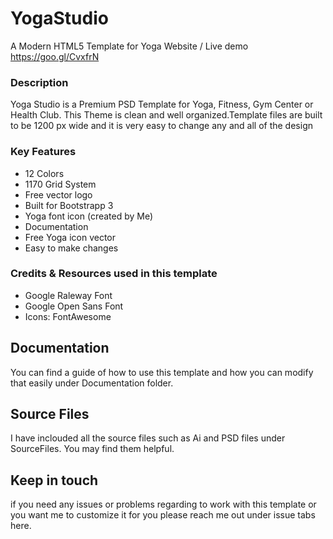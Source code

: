 # YogaStudio
 A Modern HTML5 Template for Yoga Website / Live demo https://goo.gl/CvxfrN


### Description
Yoga Studio is a Premium PSD Template for Yoga, Fitness, Gym Center or Health Club. This Theme is clean and well organized.Template files are built to be 1200 px wide and it is very easy to change any and all of the design

### Key Features
* 12 Colors
* 1170 Grid System
* Free vector logo
* Built for Bootstrapp 3
* Yoga font icon (created by Me)
* Documentation
* Free Yoga icon vector
* Easy to make changes

### Credits & Resources used in this template

* Google Raleway Font
* Google Open Sans Font
* Icons: FontAwesome


## Documentation
You can find a guide of how to use this template and how you can modify that easily under Documentation folder.

## Source Files
I have inclouded all the source files such as Ai and PSD files under SourceFiles. You may find them helpful. 

## Keep in touch
if you need any issues or problems regarding to work with this template or you want me to customize it for you please reach me out under issue tabs here. 
